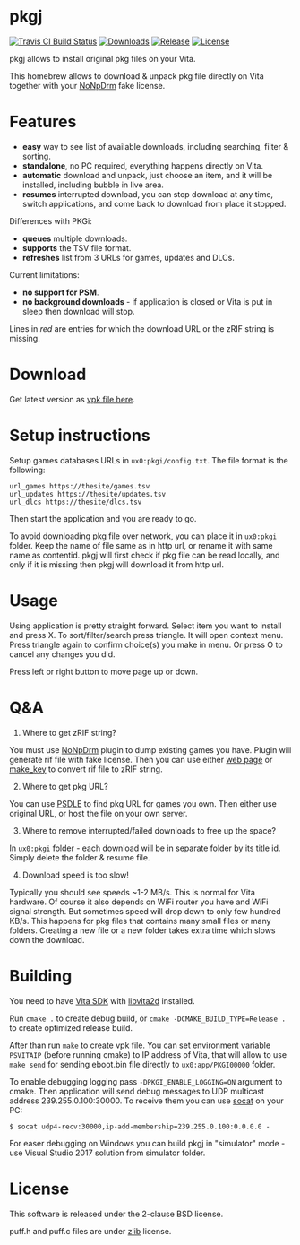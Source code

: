 # pkgj

[![Travis CI Build Status][img_travis]][pkgj_travis] [![Downloads][img_downloads]][pkgj_downloads] [![Release][img_latest]][pkgj_latest] [![License][img_license]][pkgj_license]

pkgj allows to install original pkg files on your Vita.

This homebrew allows to download & unpack pkg file directly on Vita together with your [NoNpDrm][] fake license.

# Features

* **easy** way to see list of available downloads, including searching, filter & sorting.
* **standalone**, no PC required, everything happens directly on Vita.
* **automatic** download and unpack, just choose an item, and it will be installed, including bubble in live area.
* **resumes** interrupted download, you can stop download at any time, switch applications, and come back to download
  from place it stopped.

Differences with PKGi:
* **queues** multiple downloads.
* **supports** the TSV file format.
* **refreshes** list from 3 URLs for games, updates and DLCs.

Current limitations:
* **no support for PSM**.
* **no background downloads** - if application is closed or Vita is put in sleep then download will stop.

Lines in *red* are entries for which the download URL or the zRIF string is missing.

# Download

Get latest version as [vpk file here][pkgj_latest].

# Setup instructions

Setup games databases URLs in `ux0:pkgi/config.txt`. The file format is the following:

    url_games https://thesite/games.tsv
    url_updates https://thesite/updates.tsv
    url_dlcs https://thesite/dlcs.tsv

Then start the application and you are ready to go.

To avoid downloading pkg file over network, you can place it in `ux0:pkgi` folder. Keep the name of file same as in http url,
or rename it with same name as contentid. pkgj will first check if pkg file can be read locally, and only if it is missing
then pkgj will download it from http url.

# Usage

Using application is pretty straight forward. Select item you want to install and press X. To sort/filter/search press triangle.
It will open context menu. Press triangle again to confirm choice(s) you make in menu. Or press O to cancel any changes you did.

Press left or right button to move page up or down.

# Q&A

1. Where to get zRIF string? 

  You must use [NoNpDrm][] plugin to dump existing games you have. Plugin will generate rif file with fake license.
  Then you can use either [web page][zrif_online_converter] or [make_key][pkg_dec] to convert rif file to zRIF string.

2. Where to get pkg URL?

  You can use [PSDLE][] to find pkg URL for games you own. Then either use original URL, or host the file on your own server.

3. Where to remove interrupted/failed downloads to free up the space?

  In `ux0:pkgi` folder - each download will be in separate folder by its title id. Simply delete the folder & resume file.

4. Download speed is too slow!

  Typically you should see speeds ~1-2 MB/s. This is normal for Vita hardware. Of course it also depends on WiFi router you
  have and WiFi signal strength. But sometimes speed will drop down to only few hundred KB/s. This happens for pkg files that
  contains many small files or many folders. Creating a new file or a new folder takes extra time which slows down the download.

# Building

You need to have [Vita SDK][vitasdk] with [libvita2d][] installed.

Run `cmake .` to create debug build, or `cmake -DCMAKE_BUILD_TYPE=Release .` to create optimized release build.

After than run `make` to create vpk file. You can set environment variable `PSVITAIP` (before running cmake) to IP address of
Vita, that will allow to use `make send` for sending eboot.bin file directly to `ux0:app/PKGI00000` folder.

To enable debugging logging pass `-DPKGI_ENABLE_LOGGING=ON` argument to cmake. Then application will send debug messages to
UDP multicast address 239.255.0.100:30000. To receive them you can use [socat][] on your PC:

    $ socat udp4-recv:30000,ip-add-membership=239.255.0.100:0.0.0.0 -

For easer debugging on Windows you can build pkgj in "simulator" mode - use Visual Studio 2017 solution from simulator folder.

# License

This software is released under the 2-clause BSD license.

puff.h and puff.c files are under [zlib][] license.

[NoNpDrm]: https://github.com/TheOfficialFloW/NoNpDrm
[zrif_online_converter]: https://rawgit.com/mmozeiko/pkg2zip/online/zrif.html
[pkg_dec]: https://github.com/weaknespase/PkgDecrypt
[pkg_releases]: https://github.com/blastrock/pkgj/releases
[vitasdk]: https://vitasdk.org/
[libvita2d]: https://github.com/xerpi/libvita2d
[PSDLE]: https://repod.github.io/psdle/
[socat]: http://www.dest-unreach.org/socat/
[zlib]: https://www.zlib.net/zlib_license.html
[pkgj_travis]: https://travis-ci.org/blastrock/pkgj/
[pkgj_downloads]: https://github.com/blastrock/pkgj/releases
[pkgj_latest]: https://github.com/blastrock/pkgj/releases/latest
[pkgj_license]: https://github.com/blastrock/pkgj/blob/master/LICENSE
[img_travis]: https://api.travis-ci.org/blastrock/pkgj.svg?branch=master
[img_downloads]: https://img.shields.io/github/downloads/blastrock/pkgj/total.svg?maxAge=3600
[img_latest]: https://img.shields.io/github/release/blastrock/pkgj.svg?maxAge=3600
[img_license]: https://img.shields.io/github/license/blastrock/pkgj.svg?maxAge=2592000
